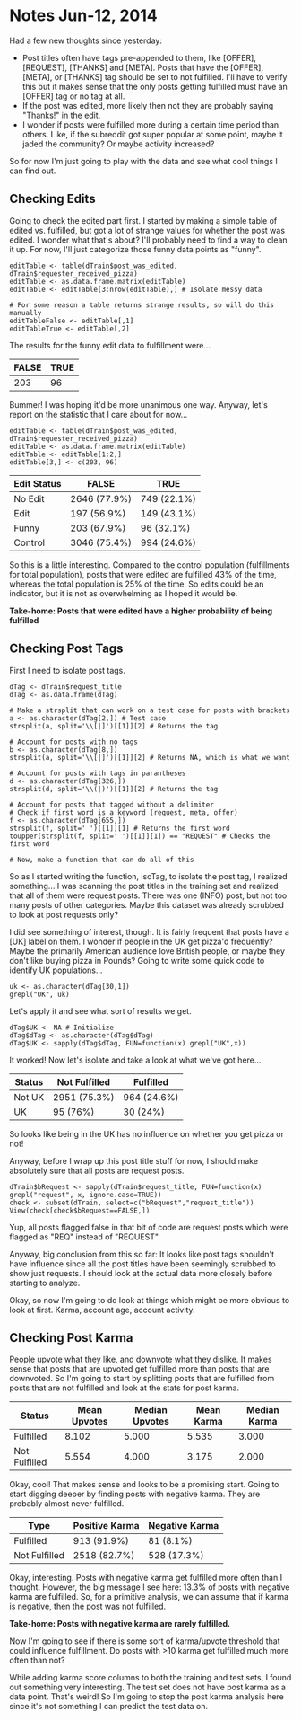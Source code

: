 Notes Jun-12, 2014
========================================================

Had a few new thoughts since yesterday:

* Post titles often have tags pre-appended to them, like [OFFER], [REQUEST], [THANKS] and [META]. Posts that have the [OFFER], [META], or [THANKS] tag should be set to not fulfilled. I'll have to verify this but it makes sense that the only posts getting fulfilled must have an [OFFER] tag or no tag at all.
* If the post was edited, more likely then not they are probably saying "Thanks!" in the edit.
* I wonder if posts were fulfilled more during a certain time period than others. Like, if the subreddit got super popular at some point, maybe it jaded the community? Or maybe activity increased?

So for now I'm just going to play with the data and see what cool things I can find out.

## Checking Edits

Going to check the edited part first. I started by making a simple table of edited vs. fulfilled, but got a lot of strange values for whether the post was edited. I wonder what that's about? I'll probably need to find a way to clean it up. For now, I'll just categorize those funny data points as "funny".

```{R}
editTable <- table(dTrain$post_was_edited, dTrain$requester_received_pizza)
editTable <- as.data.frame.matrix(editTable)
editTable <- editTable[3:nrow(editTable),] # Isolate messy data

# For some reason a table returns strange results, so will do this manually
editTableFalse <- editTable[,1]
editTableTrue <- editTable[,2]
```

The results for the funny edit data to fulfillment were...

FALSE | TRUE
--- | ---
203 | 96

Bummer! I was hoping it'd be more unanimous one way. Anyway, let's report on the statistic that I care about for now...

```{R}
editTable <- table(dTrain$post_was_edited, dTrain$requester_received_pizza)
editTable <- as.data.frame.matrix(editTable)
editTable <- editTable[1:2,]
editTable[3,] <- c(203, 96)
```

Edit Status | FALSE | TRUE
--- | --- | ---
No Edit | 2646 (77.9%) | 749 (22.1%)
Edit | 197 (56.9%) | 149 (43.1%)
Funny | 203 (67.9%) | 96 (32.1%)
Control | 3046 (75.4%) | 994 (24.6%)

So this is a little interesting. Compared to the control population (fulfillments for total population), posts that were edited are fulfilled 43% of the time, whereas the total population is 25% of the time. So edits could be an indicator, but it is not as overwhelming as I hoped it would be.

**Take-home: Posts that were edited have a higher probability of being fulfilled**

## Checking Post Tags

First I need to isolate post tags.

```{R}
dTag <- dTrain$request_title
dTag <- as.data.frame(dTag)

# Make a strsplit that can work on a test case for posts with brackets
a <- as.character(dTag[2,]) # Test case
strsplit(a, split='\\[|]')[[1]][2] # Returns the tag

# Account for posts with no tags
b <- as.character(dTag[8,])
strsplit(a, split='\\[|]')[[1]][2] # Returns NA, which is what we want

# Account for posts with tags in parantheses
d <- as.character(dTag[326,])
strsplit(d, split='\\(|)')[[1]][2] # Returns the tag

# Account for posts that tagged without a delimiter
# Check if first word is a keyword (request, meta, offer)
f <- as.character(dTag[655,])
strsplit(f, split=' ')[[1]][1] # Returns the first word
toupper(strsplit(f, split=' ')[[1]][1]) == "REQUEST" # Checks the first word

# Now, make a function that can do all of this
```

So as I started writing the function, isoTag, to isolate the post tag, I realized something... I was scanning the post titles in the training set and realized that all of them were request posts. There was one (INFO) post, but not too many posts of other categories. Maybe this dataset was already scrubbed to look at post requests only?

I did see something of interest, though. It is fairly frequent that posts have a [UK] label on them. I wonder if people in the UK get pizza'd frequently? Maybe the primarily American audience love British people, or maybe they don't like buying pizza in Pounds? Going to write some quick code to identify UK populations...

```{R}
uk <- as.character(dTag[30,1])
grepl("UK", uk)
```

Let's apply it and see what sort of results we get.

```{R}
dTag$UK <- NA # Initialize
dTag$dTag <- as.character(dTag$dTag)
dTag$UK <- sapply(dTag$dTag, FUN=function(x) grepl("UK",x))
```

It worked! Now let's isolate and take a look at what we've got here...

Status | Not Fulfilled | Fulfilled
--- | --- | ---
Not UK | 2951 (75.3%) | 964 (24.6%)
UK | 95 (76%) | 30 (24%)

So looks like being in the UK has no influence on whether you get pizza or not!

Anyway, before I wrap up this post title stuff for now, I should make absolutely sure that all posts are request posts.

```{R}
dTrain$bRequest <- sapply(dTrain$request_title, FUN=function(x) grepl("request", x, ignore.case=TRUE))
check <- subset(dTrain, select=c("bRequest","request_title"))
View(check[check$bRequest==FALSE,])
```

Yup, all posts flagged false in that bit of code are request posts which were flagged as "REQ" instead of "REQUEST".

Anyway, big conclusion from this so far: It looks like post tags shouldn't have influence since all the post titles have been seemingly scrubbed to show just requests. I should look at the actual data more closely before starting to analyze.

Okay, so now I'm going to do look at things which might be more obvious to look at first. Karma, account age, account activity.

## Checking Post Karma

People upvote what they like, and downvote what they dislike. It makes sense that posts that are upvoted get fulfilled more than posts that are downvoted. So I'm going to start by splitting posts that are fulfilled from posts that are not fulfilled and look at the stats for post karma.

Status | Mean Upvotes | Median Upvotes | Mean Karma | Median Karma
--- | --- | --- | --- | ---
Fulfilled | 8.102 | 5.000 | 5.535 | 3.000
Not Fulfilled | 5.554 | 4.000 | 3.175 | 2.000

Okay, cool! That makes sense and looks to be a promising start. Going to start digging deeper by finding posts with negative karma. They are probably almost never fulfilled.


Type | Positive Karma | Negative Karma
--- | --- | ---
Fulfilled | 913 (91.9%) | 81 (8.1%)
Not Fulfilled | 2518 (82.7%) | 528 (17.3%)

Okay, interesting. Posts with negative karma get fulfilled more often than I thought. However, the big message I see here: 13.3% of posts with negative karma are fulfilled. So, for a primitive analysis, we can assume that if karma is negative, then the post was not fulfilled.

**Take-home: Posts with negative karma are rarely fulfilled.**

Now I'm going to see if there is some sort of karma/upvote threshold that could influence fulfillment. Do posts with >10 karma get fulfilled much more often than not? 

While adding karma score columns to both the training and test sets, I found out something very interesting. The test set does not have post karma as a data point. That's weird! So I'm going to stop the post karma analysis here since it's not something I can predict the test data on.